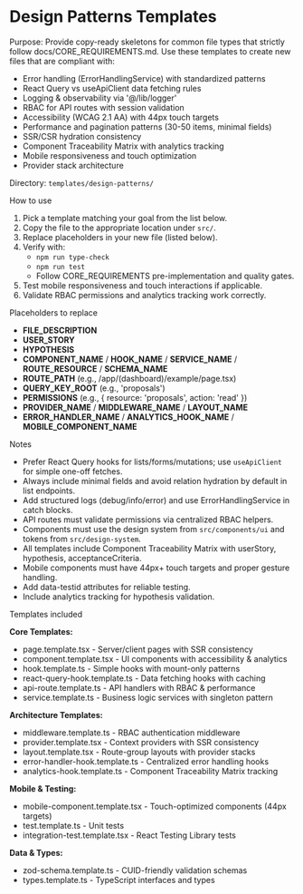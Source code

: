 # Design Patterns Templates

Purpose: Provide copy-ready skeletons for common file types that strictly follow
docs/CORE_REQUIREMENTS.md. Use these templates to create new files that are
compliant with:

- Error handling (ErrorHandlingService) with standardized patterns
- React Query vs useApiClient data fetching rules
- Logging & observability via '@/lib/logger'
- RBAC for API routes with session validation
- Accessibility (WCAG 2.1 AA) with 44px touch targets
- Performance and pagination patterns (30-50 items, minimal fields)
- SSR/CSR hydration consistency
- Component Traceability Matrix with analytics tracking
- Mobile responsiveness and touch optimization
- Provider stack architecture

Directory: `templates/design-patterns/`

How to use

1. Pick a template matching your goal from the list below.
2. Copy the file to the appropriate location under `src/`.
3. Replace placeholders in your new file (listed below).
4. Verify with:
   - `npm run type-check`
   - `npm run test`
   - Follow CORE_REQUIREMENTS pre-implementation and quality gates.
5. Test mobile responsiveness and touch interactions if applicable.
6. Validate RBAC permissions and analytics tracking work correctly.

Placeholders to replace

- **FILE_DESCRIPTION**
- **USER_STORY**
- **HYPOTHESIS**
- **COMPONENT_NAME** / **HOOK_NAME** / **SERVICE_NAME** / **ROUTE_RESOURCE** /
  **SCHEMA_NAME**
- **ROUTE_PATH** (e.g., /app/(dashboard)/example/page.tsx)
- **QUERY_KEY_ROOT** (e.g., 'proposals')
- **PERMISSIONS** (e.g., { resource: 'proposals', action: 'read' })
- **PROVIDER_NAME** / **MIDDLEWARE_NAME** / **LAYOUT_NAME**
- **ERROR_HANDLER_NAME** / **ANALYTICS_HOOK_NAME** / **MOBILE_COMPONENT_NAME**

Notes

- Prefer React Query hooks for lists/forms/mutations; use `useApiClient` for
  simple one-off fetches.
- Always include minimal fields and avoid relation hydration by default in list
  endpoints.
- Add structured logs (debug/info/error) and use ErrorHandlingService in catch
  blocks.
- API routes must validate permissions via centralized RBAC helpers.
- Components must use the design system from `src/components/ui` and tokens from
  `src/design-system`.
- All templates include Component Traceability Matrix with userStory,
  hypothesis, acceptanceCriteria.
- Mobile components must have 44px+ touch targets and proper gesture handling.
- Add data-testid attributes for reliable testing.
- Include analytics tracking for hypothesis validation.

Templates included

**Core Templates:**

- page.template.tsx - Server/client pages with SSR consistency
- component.template.tsx - UI components with accessibility & analytics
- hook.template.ts - Simple hooks with mount-only patterns
- react-query-hook.template.ts - Data fetching hooks with caching
- api-route.template.ts - API handlers with RBAC & performance
- service.template.ts - Business logic services with singleton pattern

**Architecture Templates:**

- middleware.template.ts - RBAC authentication middleware
- provider.template.tsx - Context providers with SSR consistency
- layout.template.tsx - Route-group layouts with provider stacks
- error-handler-hook.template.ts - Centralized error handling hooks
- analytics-hook.template.ts - Component Traceability Matrix tracking

**Mobile & Testing:**

- mobile-component.template.tsx - Touch-optimized components (44px targets)
- test.template.ts - Unit tests
- integration-test.template.tsx - React Testing Library tests

**Data & Types:**

- zod-schema.template.ts - CUID-friendly validation schemas
- types.template.ts - TypeScript interfaces and types
